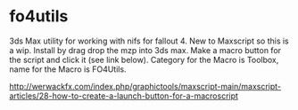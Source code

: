 # fo4utils
3ds Max utility for working with nifs for fallout 4. New to Maxscript so this is a wip.
Install by drag drop the mzp into 3ds max.
Make a macro button for the script and click it (see link below).
Category for the Macro is Toolbox, name for the Macro is FO4Utils.

http://werwackfx.com/index.php/graphictools/maxscript-main/maxscript-articles/28-how-to-create-a-launch-button-for-a-macroscript
